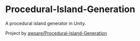# Procedural-Island-Generation
 A procedural island generator in Unity.

Project by [awsare/Procedural-Island-Generation](https://github.com/awsare/Procedural-Island-Generation)

